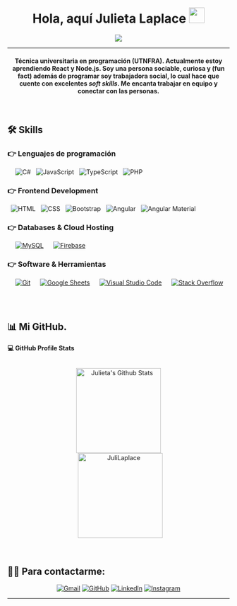 
<h1 align="center">Hola, aquí Julieta Laplace <img src="https://media.giphy.com/media/hvRJCLFzcasrR4ia7z/giphy.gif" width="35"></h1>
<p align="center">
  <a href="https://github.com/DenverCoder1/readme-typing-svg"><img src="https://readme-typing-svg.herokuapp.com?lines=Técnica+Universitaria+En+Programación+;Full+Stack+Developer;En%20constante%20aprendizaje%20<3&center=true&width=500&height=50"></a>
</p>
<hr/>
<h4 align="center">Técnica universitaria en programación (UTNFRA). Actualmente estoy aprendiendo <strong>React</strong> y <strong>Node.js</strong>.  
  Soy una persona sociable, curiosa y (fun fact) además de programar soy trabajadora social, lo cual hace que cuente con excelentes <em>soft skills</em>. Me encanta trabajar en equipo y conectar con las personas.</h4>
<br>



## 🛠️ Skills

### 👉 Lenguajes de programación

<p align="left"> 
  &emsp;
  <a href="https://learn.microsoft.com/en-us/dotnet/csharp/" target="_blank" style="text-decoration: none;">
  	<img alt="C#" src="https://img.shields.io/badge/C%23-239120.svg?logo=.net&logoColor=white">
  </a>
  &nbsp;
  <a href="https://developer.mozilla.org/en-US/docs/Web/JavaScript" target="_blank" style="text-decoration: none;"> 
     <img alt="JavaScript" src="https://img.shields.io/badge/JavaScript%20-%23F7DF1E.svg?logo=javascript&logoColor=black">
   </a>
 &nbsp;
  <a href="https://www.typescriptlang.org/" style="text-decoration: none;">
    <img alt="TypeScript" src="https://img.shields.io/badge/TypeScript-3178C6.svg?logo=typescript&logoColor=white"/>
  </a>
   &nbsp; 
  <a href="https://www.php.net/" style="text-decoration: none;">
    <img alt="PHP" src="https://img.shields.io/badge/PHP-%23777BB4.svg?logo=php&logoColor=white"/>
  </a>
</p>

### 👉 Frontend Development
<p align="left"> 
  &nbsp;
  <a href="https://www.w3.org/html/" target="_blank" style="text-decoration: none;"> 
   <img alt="HTML" src="https://img.shields.io/badge/HTML5%20-%23E34F26.svg?logo=html5&logoColor=white">
  </a>   
  &nbsp;
  <a href="https://www.w3schools.com/css/" target="_blank" style="text-decoration: none;">
    <img alt="CSS" src="https://img.shields.io/badge/CSS%20-%231572B6.svg?logo=css3&logoColor=white">
  </a> 
   &nbsp;
  <a href="https://getbootstrap.com" target="_blank" style="text-decoration: none;"> 
    <img alt="Bootstrap" src="https://img.shields.io/badge/Bootstrap-%23563D7C.svg?style=flat&logo=bootstrap&logoColor=white"/>
  </a>
   &nbsp;
  <a href="https://angular.io/" style="text-decoration: none;">
    <img alt="Angular" src="https://img.shields.io/badge/Angular-DD0031.svg?logo=angular&logoColor=white"/>
  </a>
  &nbsp;
  <a href="https://material.angular.io/" style="text-decoration: none;">
    <img alt="Angular Material" src="https://img.shields.io/badge/Angular%20Material-757575.svg?logo=angular&logoColor=white"/>
  </a>

</p>

### 👉 Databases & Cloud Hosting
<p align="left">
  &emsp;
    <a href="https://www.mysql.com/"><img alt="MySQL" src="https://img.shields.io/badge/MySQL-%2300f.svg?style=flat&llogo=mysql&logoColor=white"></a>  
  &emsp;
    <a href="https://firebase.google.com/"><img alt="Firebase" src ="https://img.shields.io/badge/Firebase-%23316192.svg?logo=firebase&logoColor=white"></a>
 </p>
  

 ### 👉 Software & Herramientas
 
<p>
  &emsp;
    <a href="#"><img alt="Git" src="https://img.shields.io/badge/Git%20-%23F05033.svg?logo=git&logoColor=white"></a>
  &emsp;
    <a href="#"><img alt="Google Sheets" src="https://img.shields.io/badge/Google%20Sheets%20-%2334A853.svg?logo=google%20sheets&logoColor=white"></a>
  &emsp;
    <a href="#"><img alt="Visual Studio Code" src="https://img.shields.io/badge/Visual%20Studio%20Code-0078d7.svg?logo=visual-studio-code&logoColor=white"></a>
  &emsp;
    <a href="#"><img alt="Stack Overflow" src="https://img.shields.io/badge/-Stack%20Overflow-FE7A16?logo=stack-overflow&logoColor=white"></a>
  &emsp;
</p>

<br/>

## 📊 Mi GitHub.

  <summary><b>💻 GitHub Profile Stats</b></summary>
  <br/>
  <p align="center">
    <a href="https://github.com/anuraghazra/github-readme-stats"><img alt="Julieta's Github Stats" src="https://github-readme-stats.vercel.app/api?username=JuliLaplace&show_icons=true&count_private=true&theme=algolia" height="192px"/></a>
<br/>
  &nbsp;
	  <img src="https://github-readme-stats.vercel.app/api/top-langs?username=JuliLaplace&show_icons=true&locale=en&layout=compact&theme=algolia" alt="JuliLaplace" height="192px"/>
  <br/>
  </p>


<br/>

## 🙋‍♀️ Para contactarme:
<p align="center">
	<a href="mailto:juli.laplace@gmail.com"><img src="https://img.icons8.com/bubbles/50/000000/gmail.png" alt="Gmail"/></a>
	<a href="https://github.com/JuliLaplace"><img src="https://img.icons8.com/bubbles/50/000000/github.png" alt="GitHub"/></a>
	<a href="https://www.linkedin.com/in/julieta-laplace/"><img src="https://img.icons8.com/bubbles/50/000000/linkedin.png" alt="LinkedIn"/></a>
	<a href="https://www.instagram.com/julilaplace/"><img src="https://img.icons8.com/bubbles/50/000000/instagram.png" alt="Instagram"/></a>
	
</p>

<hr/>







